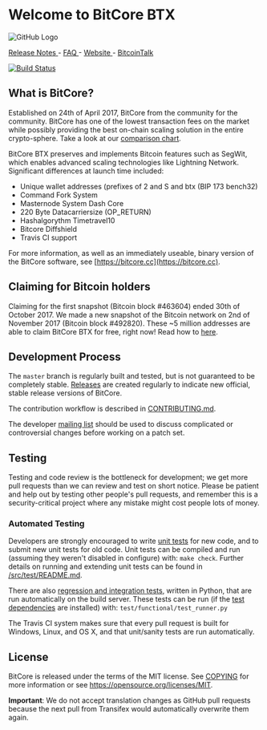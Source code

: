 Welcome to BitCore BTX
=====================================

![GitHub Logo](https://i.imgur.com/jnpy4Me.jpg)

[ Release Notes ](https://www.reddit.com/r/bitcore_btx/comments/fsbzog/odarhom_release_notes_short_overview_first_draft/) - [ FAQ ](https://www.reddit.com/r/bitcore_btx/wiki/index/odarhom_faq) - [ Website ](https://www.bitcore.cc) - [ BitcoinTalk ](https://bitcointalk.org/index.php?topic=1883902.0)

[![Build Status](https://travis-ci.org/LIMXTEC/BitCore.svg?branch=0.9.8.x)](https://travis-ci.org/LIMXTEC/BitCore)

What is BitCore?
----------------

Established on 24th of April 2017, BitCore from the community for the community. BitCore has one of the lowest transaction fees on the market while possibly providing the best on-chain scaling solution in the  entire crypto-sphere. Take a look at our [comparison chart](https://bitcore.cc/wp-content/uploads/2019/11/BitCoreVsAgosto2019.jpg).

BitCore BTX preserves and implements Bitcoin features such as SegWit, which enables advanced scaling technologies like Lightning Network. Significant differences at launch time included:

- Unique wallet addresses (prefixes of 2 and S and btx (BIP 173 bench32)
- Command Fork System
- Masternode System Dash Core
- 220 Byte Datacarriersize (OP_RETURN)
- Hashalgorythm Timetravel10
- Bitcore Diffshield
- Travis CI support

For more information, as well as an immediately useable, binary version of
the BitCore software, see [https://bitcore.cc](https://bitcore.cc).

Claiming for Bitcoin holders
---

Claiming for the first snapshot (Bitcoin block #463604) ended 30th of October 2017. We made a new snapshot of the Bitcoin network on 2nd of November 2017 (Bitcoin block #492820). These ~5 million addresses are able to claim BitCore BTX for free, right now! Read how to [here](https://steemit.com/crypto-news/@xwerk/bitcore-btx-guide-the-2nd-snapshot-for-btc-hodlers-free-btx-or-how-it-works).




Development Process
-------------------

The `master` branch is regularly built and tested, but is not guaranteed to be
completely stable. [Releases](https://github.com/LIMXTEC/bitcore/release) are created
regularly to indicate new official, stable release versions of BitCore.

The contribution workflow is described in [CONTRIBUTING.md](CONTRIBUTING.md).

The developer [mailing list](https://groups.google.com/forum/#!forum/bitcore-dev)
should be used to discuss complicated or controversial changes before working
on a patch set.

Testing
-------

Testing and code review is the bottleneck for development; we get more pull
requests than we can review and test on short notice. Please be patient and help out by testing
other people's pull requests, and remember this is a security-critical project where any mistake might cost people
lots of money.

### Automated Testing

Developers are strongly encouraged to write [unit tests](src/test/README.md) for new code, and to
submit new unit tests for old code. Unit tests can be compiled and run
(assuming they weren't disabled in configure) with: `make check`. Further details on running
and extending unit tests can be found in [/src/test/README.md](/src/test/README.md).

There are also [regression and integration tests](/test), written
in Python, that are run automatically on the build server.
These tests can be run (if the [test dependencies](/test) are installed) with: `test/functional/test_runner.py`

The Travis CI system makes sure that every pull request is built for Windows, Linux, and OS X, and that unit/sanity tests are run automatically.

License
-------

BitCore is released under the terms of the MIT license. See [COPYING](COPYING) for more
information or see https://opensource.org/licenses/MIT.

**Important**: We do not accept translation changes as GitHub pull requests because the next
pull from Transifex would automatically overwrite them again.
